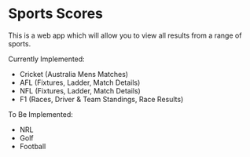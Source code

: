# Sports Scores

This is a web app which will allow you to view all results from a range of sports.

Currently Implemented:

<!-- TODO: Update cricket -->

- Cricket (Australia Mens Matches)
- AFL (Fixtures, Ladder, Match Details)
- NFL (Fixtures, Ladder, Match Details)
- F1 (Races, Driver & Team Standings, Race Results)

To Be Implemented:

- NRL
- Golf
- Football
